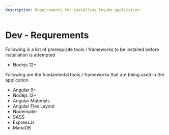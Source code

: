 ```yaml
---
description: Requirements for installing Fuyuko application
---
```


# Dev - Requrements

Following is a list of prerequisite tools / frameworks to be installed before installation is attempted

* Nodejs 12+

Following are the fundamental tools / frameworks that are being used in the application

* Angular 9+
* Nodejs 12+
* Angular Materials
* Angular Flex Layout
* Nodemailer
* SASS
* ExpressJs
* MariaDB



